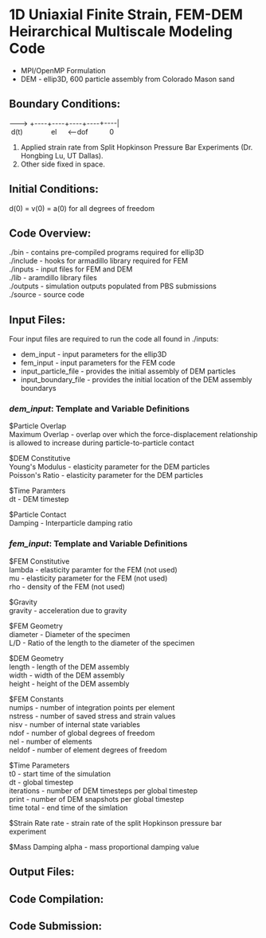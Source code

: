 # 1D Uniaxial Finite Strain, FEM-DEM Heirarchical Multiscale Modeling Code
* MPI/OpenMP Formulation
* DEM - ellip3D, 600 particle assembly from Colorado Mason sand

## Boundary Conditions:
---> +----+----+----+----+----|  
&nbsp;d(t) &emsp;&emsp;&emsp;&ensp; el &emsp; <--dof &emsp;&emsp;&ensp; 0  
1. Applied strain rate from Split Hopkinson Pressure Bar Experiments (Dr. Hongbing Lu, UT Dallas).
2. Other side fixed in space.

## Initial Conditions:
d(0) = v(0) = a(0) for all degrees of freedom

## Code Overview:
./bin - contains pre-compiled programs required for ellip3D  
./include - hooks for armadillo library required for FEM  
./inputs - input files for FEM and DEM  
./lib - aramdillo library files  
./outputs - simulation outputs populated from PBS submissions  
./source - source code

## Input Files:
Four input files are required to run the code all found in ./inputs:
* dem_input - input parameters for the ellip3D  
* fem_input - input parameters for the FEM code  
* input_particle_file - provides the initial assembly of DEM particles  
* input_boundary_file - provides the initial location of the DEM assembly boundarys

### _dem_input_: Template and Variable Definitions
$Particle Overlap  
Maximum Overlap - overlap over which the force-displacement relationship is allowed to increase during particle-to-particle contact

$DEM Constitutive  
Young's Modulus - elasticity parameter for the DEM particles  
Poisson's Ratio - elasticity parameter for the DEM particles

$Time Paramters  
dt - DEM timestep

$Particle Contact  
Damping - Interparticle damping ratio

### _fem_input_: Template and Variable Definitions
$FEM Constitutive  
lambda - elasticity paramter for the FEM (not used)  
mu - elasticity parameter for the FEM (not used)  
rho - density of the FEM (not used)  

$Gravity  
gravity - acceleration due to gravity  

$FEM Geometry  
diameter - Diameter of the specimen  
L/D - Ratio of the length to the diameter of the specimen  

$DEM Geometry  
length - length of the DEM assembly  
width - width of the DEM assembly  
height - height of the DEM assembly  

$FEM Constants  
numips - number of integration points per element  
nstress - number of saved stress and strain values  
nisv - number of internal state variables  
ndof - number of global degrees of freedom  
nel - number of elements  
neldof - number of element degrees of freedom  

$Time Parameters  
t0 - start time of the simulation  
dt - global timestep  
iterations - number of DEM timesteps per global timestep  
print - number of DEM snapshots per global timestep  
time total - end time of the simlation  

$Strain Rate
rate - strain rate of the split Hopkinson pressure bar experiment  

$Mass Damping
alpha - mass proportional damping value  

## Output Files:

## Code Compilation:

## Code Submission:

